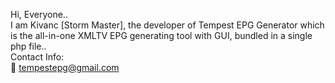 Hi, Everyone..
<br>I am Kivanc [Storm Master], the developer of Tempest EPG Generator which is the all-in-one XMLTV EPG generating tool with GUI, bundled in a single php file..
<br>Contact Info:
<br>📧 tempestepg@gmail.com

